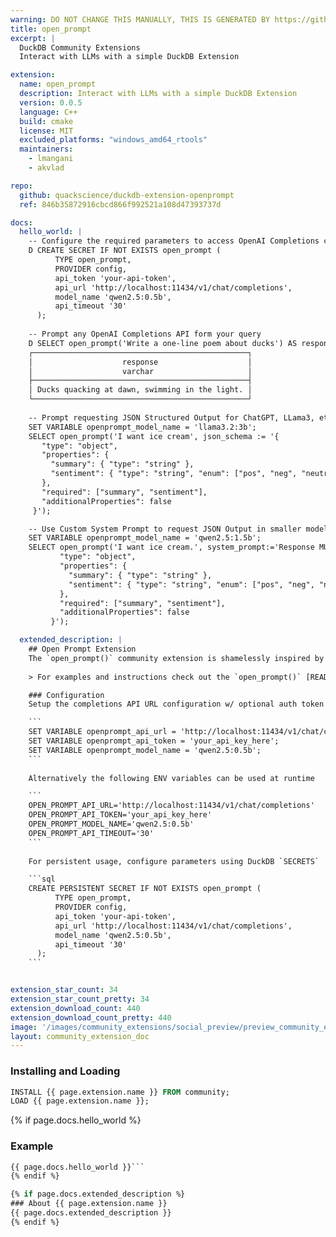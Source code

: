 ```yaml
---
warning: DO NOT CHANGE THIS MANUALLY, THIS IS GENERATED BY https://github/duckdb/community-extensions repository, check README there
title: open_prompt
excerpt: |
  DuckDB Community Extensions
  Interact with LLMs with a simple DuckDB Extension

extension:
  name: open_prompt
  description: Interact with LLMs with a simple DuckDB Extension
  version: 0.0.5
  language: C++
  build: cmake
  license: MIT
  excluded_platforms: "windows_amd64_rtools"
  maintainers:
    - lmangani
    - akvlad

repo:
  github: quackscience/duckdb-extension-openprompt
  ref: 846b35872916cbcd866f992521a108d47393737d

docs:
  hello_world: |
    -- Configure the required parameters to access OpenAI Completions compatible APIs
    D CREATE SECRET IF NOT EXISTS open_prompt (
          TYPE open_prompt,
          PROVIDER config,
          api_token 'your-api-token',
          api_url 'http://localhost:11434/v1/chat/completions',
          model_name 'qwen2.5:0.5b',
          api_timeout '30'
      );
    
    -- Prompt any OpenAI Completions API form your query
    D SELECT open_prompt('Write a one-line poem about ducks') AS response;
    ┌────────────────────────────────────────────────┐
    │                    response                    │
    │                    varchar                     │
    ├────────────────────────────────────────────────┤
    │ Ducks quacking at dawn, swimming in the light. │
    └────────────────────────────────────────────────┘
    
    -- Prompt requesting JSON Structured Output for ChatGPT, LLama3, etc
    SET VARIABLE openprompt_model_name = 'llama3.2:3b';
    SELECT open_prompt('I want ice cream', json_schema := '{
       "type": "object",
       "properties": {
         "summary": { "type": "string" },
         "sentiment": { "type": "string", "enum": ["pos", "neg", "neutral"] }
       },
       "required": ["summary", "sentiment"],
       "additionalProperties": false
     }');

    -- Use Custom System Prompt to request JSON Output in smaller models
    SET VARIABLE openprompt_model_name = 'qwen2.5:1.5b';
    SELECT open_prompt('I want ice cream.', system_prompt:='Response MUST be JSON with the following schema: {
           "type": "object",
           "properties": {
             "summary": { "type": "string" },
             "sentiment": { "type": "string", "enum": ["pos", "neg", "neutral"] }
           },
           "required": ["summary", "sentiment"],
           "additionalProperties": false
         }');

  extended_description: |
    ## Open Prompt Extension
    The `open_prompt()` community extension is shamelessly inspired by the Motherduck `prompt()` but focused on self-hosted usage.
    
    > For examples and instructions check out the `open_prompt()` [README](https://github.com/quackscience/duckdb-extension-openprompt)

    ### Configuration
    Setup the completions API URL configuration w/ optional auth token and model name

    ```
    SET VARIABLE openprompt_api_url = 'http://localhost:11434/v1/chat/completions';
    SET VARIABLE openprompt_api_token = 'your_api_key_here';
    SET VARIABLE openprompt_model_name = 'qwen2.5:0.5b';
    ```
    
    Alternatively the following ENV variables can be used at runtime

    ```
    OPEN_PROMPT_API_URL='http://localhost:11434/v1/chat/completions'
    OPEN_PROMPT_API_TOKEN='your_api_key_here'
    OPEN_PROMPT_MODEL_NAME='qwen2.5:0.5b'
    OPEN_PROMPT_API_TIMEOUT='30'
    ```
    
    For persistent usage, configure parameters using DuckDB `SECRETS`

    ```sql
    CREATE PERSISTENT SECRET IF NOT EXISTS open_prompt (
          TYPE open_prompt,
          PROVIDER config,
          api_token 'your-api-token',
          api_url 'http://localhost:11434/v1/chat/completions',
          model_name 'qwen2.5:0.5b',
          api_timeout '30'
      );
    ```


extension_star_count: 34
extension_star_count_pretty: 34
extension_download_count: 440
extension_download_count_pretty: 440
image: '/images/community_extensions/social_preview/preview_community_extension_open_prompt.png'
layout: community_extension_doc
---
```


### Installing and Loading
```sql
INSTALL {{ page.extension.name }} FROM community;
LOAD {{ page.extension.name }};
```

{% if page.docs.hello_world %}
### Example
```sql
{{ page.docs.hello_world }}```
{% endif %}

{% if page.docs.extended_description %}
### About {{ page.extension.name }}
{{ page.docs.extended_description }}
{% endif %}


